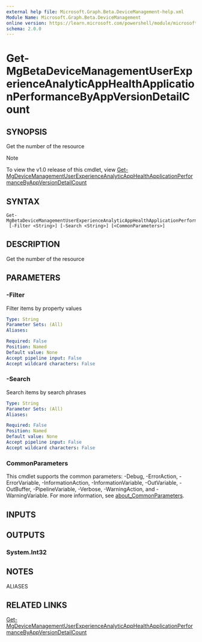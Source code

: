```yaml
---
external help file: Microsoft.Graph.Beta.DeviceManagement-help.xml
Module Name: Microsoft.Graph.Beta.DeviceManagement
online version: https://learn.microsoft.com/powershell/module/microsoft.graph.beta.devicemanagement/get-mgbetadevicemanagementuserexperienceanalyticapphealthapplicationperformancebyappversiondetailcount
schema: 2.0.0
---
```


# Get-MgBetaDeviceManagementUserExperienceAnalyticAppHealthApplicationPerformanceByAppVersionDetailCount

## SYNOPSIS
Get the number of the resource

> [!NOTE]
> To view the v1.0 release of this cmdlet, view [Get-MgDeviceManagementUserExperienceAnalyticAppHealthApplicationPerformanceByAppVersionDetailCount](/powershell/module/Microsoft.Graph.DeviceManagement/Get-MgDeviceManagementUserExperienceAnalyticAppHealthApplicationPerformanceByAppVersionDetailCount?view=graph-powershell-1.0)

## SYNTAX

```
Get-MgBetaDeviceManagementUserExperienceAnalyticAppHealthApplicationPerformanceByAppVersionDetailCount
 [-Filter <String>] [-Search <String>] [<CommonParameters>]
```

## DESCRIPTION
Get the number of the resource

## PARAMETERS

### -Filter
Filter items by property values

```yaml
Type: String
Parameter Sets: (All)
Aliases:

Required: False
Position: Named
Default value: None
Accept pipeline input: False
Accept wildcard characters: False
```

### -Search
Search items by search phrases

```yaml
Type: String
Parameter Sets: (All)
Aliases:

Required: False
Position: Named
Default value: None
Accept pipeline input: False
Accept wildcard characters: False
```

### CommonParameters
This cmdlet supports the common parameters: -Debug, -ErrorAction, -ErrorVariable, -InformationAction, -InformationVariable, -OutVariable, -OutBuffer, -PipelineVariable, -Verbose, -WarningAction, and -WarningVariable. For more information, see [about_CommonParameters](http://go.microsoft.com/fwlink/?LinkID=113216).

## INPUTS

## OUTPUTS

### System.Int32
## NOTES

ALIASES

## RELATED LINKS
[Get-MgDeviceManagementUserExperienceAnalyticAppHealthApplicationPerformanceByAppVersionDetailCount](/powershell/module/Microsoft.Graph.DeviceManagement/Get-MgDeviceManagementUserExperienceAnalyticAppHealthApplicationPerformanceByAppVersionDetailCount?view=graph-powershell-1.0)

